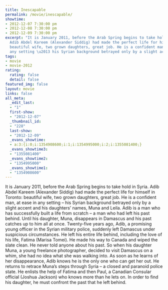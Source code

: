 ```yaml
---
title: Inescapable
permalink: /movie/inescapable/
showtime:
- 2012-12-07 7:30:00 pm
- 2012-12-08 7:30:00 pm
- 2012-12-09 7:30:00 pm
excerpt: "It is January 2011, before the Arab Spring begins to take hold in Syria.
  Adib Abdel Kareem (Alexander Siddig) had made the perfect life for himself in Toronto:
  beautiful wife, two grown daughters, great job. He is a confident man, at ease in
  any setting \u2013 his Syrian background betrayed only by a slight accent [&hellip;]"
tags:
- movie
- movie-2012
rating:
  rating: false
  detail: false
featured_img: false
layout: movie
links: false
all_meta:
  _edit_last:
  - "1"
  first-show:
  - "2012-12-07"
  _thumbnail_id:
  - "228"
  last-show:
  - "2012-12-09"
  _evans_showtime:
  - a:3:{i:0;i:1354908600;i:1;i:1354995000;i:2;i:1355081400;}
  _evans_showtime3:
  - "1355081400"
  _evans_showtime2:
  - "1354995000"
  _evans_showtime1:
  - "1354908600"
---
```


It is January 2011, before the Arab Spring begins to take hold in Syria. Adib Abdel Kareem (Alexander Siddig) had made the perfect life for himself in Toronto: beautiful wife, two grown daughters, great job. He is a confident man, at ease in any setting – his Syrian background betrayed only by a slight accent and his daughters’ names, Muna and Leila. Adib is a man who has successfully built a life from scratch – a man who had left his past behind. Until his daughter, Muna, disappears in Damascus and his past catches up to him all at once. Twenty-five years ago, Adib, a promising young officer in the Syrian military police, suddenly left Damascus under suspicious circumstances. He left his entire life behind, including the love of his life, Fatima (Marisa Tomei). He made his way to Canada and wiped the slate clean. He never told anyone about his past. So when his daughter Muna, a young freelance photographer, decided to visit Damascus on a whim, she had no idea what she was walking into. As soon as he learns of her disappearance, Adib knows he is the only one who can get her out. He returns to retrace Muna’s steps through Syria – a closed and paranoid police state. He enlists the help of Fatima and then Paul, a Canadian Consular official (Joshua Jackson) who knows more than he lets on. In order to find his daughter, he must confront the past that he left behind.